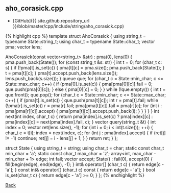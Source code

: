 ## aho_corasick.cpp

- [GitHub]({{ site.github.repository_url }}/blob/master/cpp/include/string/aho_corasick.cpp)

{% highlight cpp %}
template<typename State>
struct AhoCorasick {
  using string_t = typename State::string_t;
  using char_t = typename State::char_t;
  vector<State> pma;
  vector<int> lens;

  AhoCorasick(const vector<string_t> &str) : pma(0), lens(0) {
    pma.push_back(State());
    for (const string_t &s: str) {
      int t = 0;
      for (char_t c: s) {
        if (!pma[t].is_set(c)) {
          pma[t][c] = pma.size();
          pma.push_back(State());
        }
        t = pma[t][c];
      }
      pma[t].accept.push_back(lens.size());
      lens.push_back(s.size());
    }
    queue<int> que;
    for (char_t c = State::min_char; c <= State::max_char; c++) {
      if (pma[0].is_set(c)) {
        pma[pma[0][c]].fail = 0;
        que.push(pma[0][c]);
      }
      else {
        pma[0][c] = 0;
      }
    }
    while (!que.empty()) {
      int t = que.front();
      que.pop();
      for (char_t c = State::min_char; c <= State::max_char; c++) {
        if (pma[t].is_set(c)) {
          que.push(pma[t][c]);
          int r = pma[t].fail;
          while (!pma[r].is_set(c)) r = pma[r].fail;
          pma[pma[t][c]].fail = pma[r][c];
          for (int i : pma[pma[r][c]].accept) {
            pma[pma[t][c]].accept.push_back(i);
          }
        }
      }
    }
  }
  int next(int index, char_t c) {
    return pma[index].is_set(c) ?
      pma[index][c] :
      pma[index][c] = next(pma[index].fail, c);
  }
  vector<int> query(string_t &t) {
    int index = 0;
    vector<int> ret(lens.size(), -1);
    for (int i = 0; i < int(t.size()); ++i) {
      char_t c = t[i];
      index = next(index, c);
      for (int j : pma[index].accept) {
        if (ret[j] != -1) continue;
        ret[j] = i - lens[j] + 1;
      }
    }
    return ret;
  }
};

struct State {
  using string_t = string;
  using char_t = char;
  static const char_t min_char = 'a';
  static const char_t max_char = 'z';
  array<int, max_char - min_char + 1> edge;
  int fail;
  vector<int> accept;
  State() : fail(0), accept(0) { fill(begin(edge), end(edge), -1); }
  int& operator[] (char_t c) { return edge[c - 'a']; }
  const int& operator[] (char_t c) const { return edge[c - 'a']; }
  bool is_set(char_t c) { return edge[c - 'a'] >= 0; }
};
{% endhighlight %}

[Back](../..)

